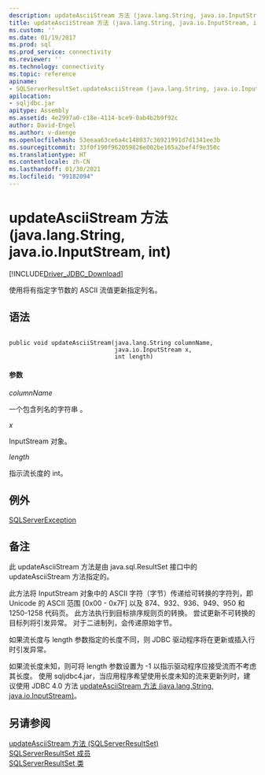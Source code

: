 ```yaml
---
description: updateAsciiStream 方法 (java.lang.String, java.io.InputStream, int)
title: updateAsciiStream 方法 (java.lang.String, java.io.InputStream, int)
ms.custom: ''
ms.date: 01/19/2017
ms.prod: sql
ms.prod_service: connectivity
ms.reviewer: ''
ms.technology: connectivity
ms.topic: reference
apiname:
- SQLServerResultSet.updateAsciiStream (java.lang.String, java.io.InputStream, int)
apilocation:
- sqljdbc.jar
apitype: Assembly
ms.assetid: 4e2997a0-c18e-4114-bce9-0ab4b2b9f92c
author: David-Engel
ms.author: v-daenge
ms.openlocfilehash: 53eeaa63ce6a4c148037c36921991d7d1341ee3b
ms.sourcegitcommit: 33f0f190f962059826e002be165a2bef4f9e350c
ms.translationtype: HT
ms.contentlocale: zh-CN
ms.lasthandoff: 01/30/2021
ms.locfileid: "99182094"
---
```

# <a name="updateasciistream-method-javalangstring-javaioinputstream-int"></a>updateAsciiStream 方法 (java.lang.String, java.io.InputStream, int)
[!INCLUDE[Driver_JDBC_Download](../../../includes/driver_jdbc_download.md)]

  使用将有指定字节数的 ASCII 流值更新指定列名。  
  
## <a name="syntax"></a>语法  
  
```  
  
public void updateAsciiStream(java.lang.String columnName,  
                              java.io.InputStream x,  
                              int length)  
```  
  
#### <a name="parameters"></a>参数  
 *columnName*  
  
 一个包含列名的字符串  。  
  
 *x*  
  
 InputStream 对象。  
  
 *length*  
  
 指示流长度的 int。  
  
## <a name="exceptions"></a>例外  
 [SQLServerException](../../../connect/jdbc/reference/sqlserverexception-class.md)  
  
## <a name="remarks"></a>备注  
 此 updateAsciiStream 方法是由 java.sql.ResultSet 接口中的 updateAsciiStream 方法指定的。  
  
 此方法将 InputStream 对象中的 ASCII 字符（字节）传递给可转换的字符列，即 Unicode 的 ASCII 范围 [0x00 - 0x7F] 以及 874、932、936、949、950 和 1250-1258 代码页。 此方法执行到目标排序规则页的转换。 尝试更新不可转换的目标列将引发异常。 对于二进制列，会传递原始字节。  
  
 如果流长度与 length 参数指定的长度不同，则 JDBC 驱动程序将在更新或插入行时引发异常。  
  
 如果流长度未知，则可将 length 参数设置为 -1 以指示驱动程序应接受流而不考虑其长度。 使用 sqljdbc4.jar，当应用程序希望使用长度未知的流来更新列时，建议使用 JDBC 4.0 方法 [updateAsciiStream 方法 &#40;java.lang.String, java.io.InputStream&#41;](../../../connect/jdbc/reference/updateasciistream-method-java-lang-string-java-io-inputstream.md)。  
  
## <a name="see-also"></a>另请参阅  
 [updateAsciiStream 方法 (SQLServerResultSet)](../../../connect/jdbc/reference/updateasciistream-method-sqlserverresultset.md)   
 [SQLServerResultSet 成员](../../../connect/jdbc/reference/sqlserverresultset-members.md)   
 [SQLServerResultSet 类](../../../connect/jdbc/reference/sqlserverresultset-class.md)  
  
  

